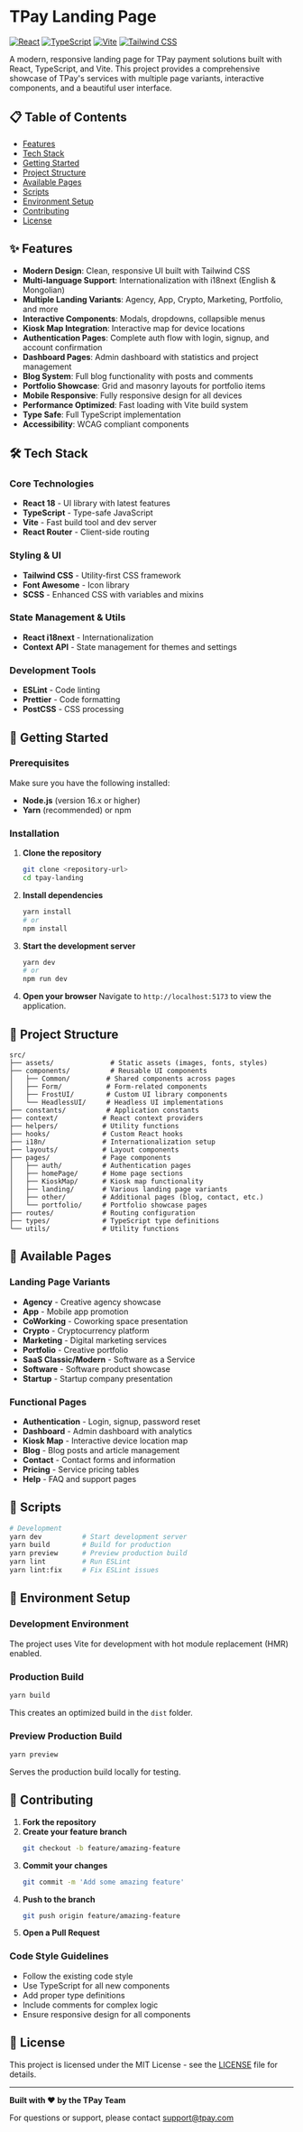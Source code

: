 # TPay Landing Page

[![React](https://img.shields.io/badge/React-18.x-blue.svg)](https://reactjs.org/)
[![TypeScript](https://img.shields.io/badge/TypeScript-5.x-blue.svg)](https://www.typescriptlang.org/)
[![Vite](https://img.shields.io/badge/Vite-5.x-purple.svg)](https://vitejs.dev/)
[![Tailwind CSS](https://img.shields.io/badge/Tailwind%20CSS-3.x-38bdf8.svg)](https://tailwindcss.com/)

A modern, responsive landing page for TPay payment solutions built with React, TypeScript, and Vite. This project provides a comprehensive showcase of TPay's services with multiple page variants, interactive components, and a beautiful user interface.

## 📋 Table of Contents

- [Features](#-features)
- [Tech Stack](#-tech-stack)
- [Getting Started](#-getting-started)
- [Project Structure](#-project-structure)
- [Available Pages](#-available-pages)
- [Scripts](#-scripts)
- [Environment Setup](#-environment-setup)
- [Contributing](#-contributing)
- [License](#-license)

## ✨ Features

- **Modern Design**: Clean, responsive UI built with Tailwind CSS
- **Multi-language Support**: Internationalization with i18next (English & Mongolian)
- **Multiple Landing Variants**: Agency, App, Crypto, Marketing, Portfolio, and more
- **Interactive Components**: Modals, dropdowns, collapsible menus
- **Kiosk Map Integration**: Interactive map for device locations
- **Authentication Pages**: Complete auth flow with login, signup, and account confirmation
- **Dashboard Pages**: Admin dashboard with statistics and project management
- **Blog System**: Full blog functionality with posts and comments
- **Portfolio Showcase**: Grid and masonry layouts for portfolio items
- **Mobile Responsive**: Fully responsive design for all devices
- **Performance Optimized**: Fast loading with Vite build system
- **Type Safe**: Full TypeScript implementation
- **Accessibility**: WCAG compliant components

## 🛠 Tech Stack

### Core Technologies

- **React 18** - UI library with latest features
- **TypeScript** - Type-safe JavaScript
- **Vite** - Fast build tool and dev server
- **React Router** - Client-side routing

### Styling & UI

- **Tailwind CSS** - Utility-first CSS framework
- **Font Awesome** - Icon library
- **SCSS** - Enhanced CSS with variables and mixins

### State Management & Utils

- **React i18next** - Internationalization
- **Context API** - State management for themes and settings

### Development Tools

- **ESLint** - Code linting
- **Prettier** - Code formatting
- **PostCSS** - CSS processing

## 🚀 Getting Started

### Prerequisites

Make sure you have the following installed:

- **Node.js** (version 16.x or higher)
- **Yarn** (recommended) or npm

### Installation

1. **Clone the repository**

   ```bash
   git clone <repository-url>
   cd tpay-landing
   ```

2. **Install dependencies**

   ```bash
   yarn install
   # or
   npm install
   ```

3. **Start the development server**

   ```bash
   yarn dev
   # or
   npm run dev
   ```

4. **Open your browser**
   Navigate to `http://localhost:5173` to view the application.

## 📁 Project Structure

```
src/
├── assets/              # Static assets (images, fonts, styles)
├── components/          # Reusable UI components
│   ├── Common/         # Shared components across pages
│   ├── Form/           # Form-related components
│   ├── FrostUI/        # Custom UI library components
│   └── HeadlessUI/     # Headless UI implementations
├── constants/          # Application constants
├── context/           # React context providers
├── helpers/           # Utility functions
├── hooks/             # Custom React hooks
├── i18n/              # Internationalization setup
├── layouts/           # Layout components
├── pages/             # Page components
│   ├── auth/          # Authentication pages
│   ├── homePage/      # Home page sections
│   ├── KioskMap/      # Kiosk map functionality
│   ├── landing/       # Various landing page variants
│   ├── other/         # Additional pages (blog, contact, etc.)
│   └── portfolio/     # Portfolio showcase pages
├── routes/            # Routing configuration
├── types/             # TypeScript type definitions
└── utils/             # Utility functions
```

## 📄 Available Pages

### Landing Page Variants

- **Agency** - Creative agency showcase
- **App** - Mobile app promotion
- **CoWorking** - Coworking space presentation
- **Crypto** - Cryptocurrency platform
- **Marketing** - Digital marketing services
- **Portfolio** - Creative portfolio
- **SaaS Classic/Modern** - Software as a Service
- **Software** - Software product showcase
- **Startup** - Startup company presentation

### Functional Pages

- **Authentication** - Login, signup, password reset
- **Dashboard** - Admin dashboard with analytics
- **Kiosk Map** - Interactive device location map
- **Blog** - Blog posts and article management
- **Contact** - Contact forms and information
- **Pricing** - Service pricing tables
- **Help** - FAQ and support pages

## 📜 Scripts

```bash
# Development
yarn dev          # Start development server
yarn build        # Build for production
yarn preview      # Preview production build
yarn lint         # Run ESLint
yarn lint:fix     # Fix ESLint issues
```

## 🔧 Environment Setup

### Development Environment

The project uses Vite for development with hot module replacement (HMR) enabled.

### Production Build

```bash
yarn build
```

This creates an optimized build in the `dist` folder.

### Preview Production Build

```bash
yarn preview
```

Serves the production build locally for testing.

## 🤝 Contributing

1. **Fork the repository**
2. **Create your feature branch**
   ```bash
   git checkout -b feature/amazing-feature
   ```
3. **Commit your changes**
   ```bash
   git commit -m 'Add some amazing feature'
   ```
4. **Push to the branch**
   ```bash
   git push origin feature/amazing-feature
   ```
5. **Open a Pull Request**

### Code Style Guidelines

- Follow the existing code style
- Use TypeScript for all new components
- Add proper type definitions
- Include comments for complex logic
- Ensure responsive design for all components

## 📝 License

This project is licensed under the MIT License - see the [LICENSE](LICENSE) file for details.

---

**Built with ❤️ by the TPay Team**

For questions or support, please contact [support@tpay.com](mailto:support@tpay.com)
